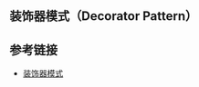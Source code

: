 <!--
date: 2021-12-29T22:34:12+08:00
lastmod: 2021-12-29T22:34:12+08:00
-->
## 装饰器模式（Decorator Pattern）



## 参考链接

* [装饰器模式](https://www.runoob.com/design-pattern/decorator-pattern.html)